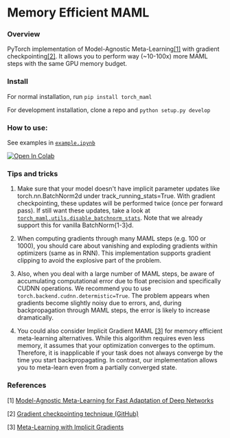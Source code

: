 # Memory Efficient MAML

### Overview

PyTorch implementation of Model-Agnostic Meta-Learning[[1]](#references) with 
gradient checkpointing[[2]](#references). It allows you to perform way (~10-100x) more
MAML steps with the same GPU memory budget. 


### Install

For normal installation, run
```pip install torch_maml```

For development installation, clone a repo and
```python setup.py develop```


### How to use:
See examples in [```example.ipynb```](./example.ipynb)

[![Open In Colab](https://colab.research.google.com/assets/colab-badge.svg)](https://colab.research.google.com/github/dbaranchuk/memory-efficient-maml/blob/master/example.ipynb)


### Tips and tricks
1) Make sure that your model doesn't have implicit parameter updates like 
torch.nn.BatchNorm2d under track_running_stats=True. With gradient checkpointing,
 these updates will be performed twice (once per forward pass). If still want these
 updates, take a look at [```torch_maml.utils.disable_batchnorm_stats```](torch_maml/utils.py#L86-L101).
 Note that we already support this for vanilla BatchNorm{1-3}d.

2) When computing gradients through many MAML steps (e.g. 100 or 1000),
you should care about vanishing and exploding gradients within
optimizers (same as in RNN). This implementation supports gradient clipping 
to avoid the explosive part of the problem.

3) Also, when you deal with a large number of MAML steps, be aware of 
accumulating computational error due to float precision and specifically
CUDNN operations. We recommend you to use 
```torch.backend.cudnn.determistic=True```. The problem appears when
gradients become slightly noisy due to errors, and, 
during backpropagation through MAML steps, the error is likely to increase dramatically.  

4) You could also consider Implicit Gradient MAML [[3]](#references) for memory efficient meta-learning alternatives. While this algorithm requires even less memory, it assumes that your optimization converges to the optimum. Therefore, it is inapplicable if your task does not always converge by the time you start backpropagating. In contrast, our implementation allows you to meta-learn even from a partially converged state. 
 
### References

[1] [Model-Agnostic Meta-Learning for Fast Adaptation of Deep Networks](http://proceedings.mlr.press/v70/finn17a/finn17a.pdf)

[2] [Gradient checkpointing technique (GitHub)](https://github.com/cybertronai/gradient-checkpointing)

[3] [Meta-Learning with Implicit Gradients](https://arxiv.org/pdf/1909.04630.pdf)
